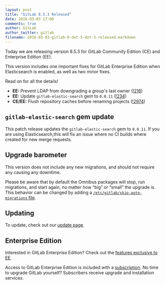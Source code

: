 ```yaml
---
layout: post
title: "GitLab 8.5.3 Released"
date: 2016-03-03 17:00
comments: true
author: GitLab
author_twitter: gitlab
filename: 2016-03-03-gitlab-8-dot-5-dot-3-released.markdown
---
```


Today we are releasing version 8.5.3 for GitLab Community Edition (CE) and
Enterprise Edition (EE).

This version includes one important fixes for GitLab Enterprise Edition when
Elasticsearch is enabled, as well as two minor fixes.

Read on for all the details!

<!-- more -->

- **EE:** Prevent LDAP from downgrading a group's last owner ([!216])
- **EE:** Update `gitlab-elastic-search` gem to `0.0.11` ([!234])
- **CE/EE:** Flush repository caches before renaming projects ([!2974])

[!216]: https://gitlab.com/gitlab-org/gitlab-ee/merge_requests/216
[!234]: https://gitlab.com/gitlab-org/gitlab-ee/merge_requests/234

[!2974]: https://gitlab.com/gitlab-org/gitlab-ce/merge_requests/2974

## `gitlab-elastic-search` gem update

This patch release updates the `gitlab-elastic-search` gem to `0.0.11`. If you
are using Elasticsearch,this will fix an issue where no CI builds where created
for new merge requests.

## Upgrade barometer

This version does not include any new migrations, and should not require any
causing any downtime.

Please be aware that by default the Omnibus packages will stop, run migrations,
and start again, no matter how “big” or “small” the upgrade is. This behavior
can be changed by adding a [`/etc/gitlab/skip-auto-migrations`
file](http://doc.gitlab.com/omnibus/update/README.html).

## Updating

To update, check out our [update page](https://about.gitlab.com/update).

## Enterprise Edition

Interested in GitLab Enterprise Edition? Check out the [features exclusive to
EE](http://about.gitlab.com/features/#enterprise).

Access to GitLab Enterprise Edition is included with a [subscription](http://www.gitlab.com/subscription/).
No time to upgrade GitLab yourself? Subscribers receive upgrade and installation
services.
